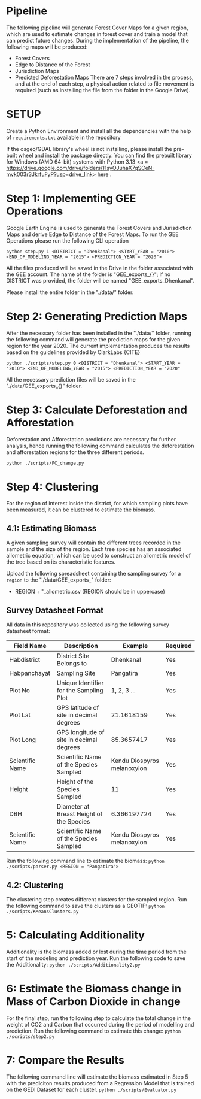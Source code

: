 
# Pipeline
The following pipeline will generate Forest Cover Maps for a given region, which are used to estimate changes in forest cover and train a model that can predict future changes. During the implementation of the pipeline, the following maps will be produced:
* Forest Covers
* Edge to Distance of the Forest
* Jurisdiction Maps
* Predicted Deforestation Maps
There are 7 steps involved in the process, and at the end of each step, a physical action related to file movement is required (such as installing the file from the folder in the Google Drive).

# SETUP

Create a Python Environment and install all the dependencies with the help of `requirements.txt` available in the repository

If the osgeo/GDAL library's wheel is not installing, please install the pre-built wheel and install the package directly. You can find the prebuilt library for Windows (AMD 64-bit) systems with Python 3.13 <a = https://drive.google.com/drive/folders/11syOJuhaX7qSCeN-mvk003r3JkrfuFyP?usp=drive_link> here </a>.


# Step 1: Implementing GEE Operations
Google Earth Engine is used to generate the Forest Covers and Jurisdiction Maps and derive Edge to Distance of the Forest Maps. To run the GEE Operations please run the following CLI operation

`python step.py 1 <DISTRICT = "Dhenkanal"> <START_YEAR = "2010"> <END_OF_MODELING_YEAR = "2015"> <PREDICTION_YEAR = "2020">`

All the files produced will be saved in the Drive in the folder associated with the GEE account. The name of the folder is "GEE_exports_{<DISTRICT>}"; if no DISTRICT was provided, the folder will be named "GEE_exports_Dhenkanal".

Please install the entire folder in the "./data/" folder.

# Step 2: Generating Prediction Maps
After the necessary folder has been installed in the "./data/" folder, running the following command will generate the prediction maps for the given region for the year 2020. The current implementation produces the results based on the guidelines provided by ClarkLabs {CITE}

`python ./scripts/step.py 0 <DISTRICT = "Dhenkanal"> <START_YEAR = "2010"> <END_OF_MODELING_YEAR = "2015"> <PREDICTION_YEAR = "2020"`

All the necessary prediction files will be saved in the "./data/GEE_exports_{<DISTRICT>}" folder.

# Step 3: Calculate Deforestation and Afforestation
Deforestation and Afforestation predictions are necessary for further analysis, hence running the following command calculates the deforestation and afforestation regions for the three different periods.

`python ./scripts/FC_change.py`

# Step 4: Clustering
For the region of interest inside the district, for which sampling plots have been measured, it can be clustered to estimate the biomass.

## 4.1: Estimating Biomass
A given sampling survey will contain the different trees recorded in the sample and the size of the region. Each tree species has an associated allometric equation, which can be used to construct an allometric model of the tree based on its characteristic features. 

Upload the following spreadsheet containing the sampling survey for a `region` to the 
"./data/GEE_exports_<DISTRICT>" folder:
* REGION + "_allometric.csv (REGION should be in uppercase)
  
## Survey Datasheet Format

All data in this repository was collected using the following survey datasheet format:

| Field Name       | Description                                | Example                    | Required |
|------------------|--------------------------------------------|----------------------------|----------|
| Habdistrict      | District Site Belongs to                   | Dhenkanal                  | Yes      |
| Habpanchayat     | Sampling Site                              | Pangatira                  | Yes      |
| Plot No          | Unique Identifier for the Sampling Plot    | 1, 2, 3 ...                | Yes      |
| Plot Lat         | GPS latitude of site in decimal degrees    | 21.1618159                 | Yes      |
| Plot Long        | GPS longitude of site in decimal degrees   | 85.3657417                 | Yes      |
| Scientific Name  | Scientific Name of the Species Sampled     | Kendu Diospyros melanoxylon| Yes      |
| Height           | Height of the Species Sampled              | 11                         | Yes      |
| DBH              | Diameter at Breast Height of the Species   | 6.366197724                | Yes      |
| Scientific Name  | Scientific Name of the Species Sampled     | Kendu Diospyros melanoxylon| Yes      |


Run the following command line to estimate the biomass:
`python ./scripts/parser.py <REGION = "Pangatira">`

## 4.2: Clustering
The clustering step creates different clusters for the sampled region. Run the following command to save the clusters as a GEOTIF:
`python ./scripts/KMeansClusters.py`

# 5: Calculating Additionality
Additionality is the biomass added or lost during the time period from the start of the modeling and prediction year. Run the following code to save the Additionality:
`python ./scripts/Additionality2.py`

# 6: Estimate the Biomass change in Mass of Carbon Dioxide in change
For the final step, run the following step to calculate the total change in the weight of CO2 and Carbon that occurred during the period of modelling and prediction. Run the following command to estimate this change:
`python ./scripts/step2.py`

# 7: Compare the Results
The following command line will estimate the biomass estimated in Step 5 with the prediciton results produced from a Regression Model that is trained on the GEDI Dataset for each cluster.
`python ./scripts/Evaluator.py`
